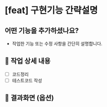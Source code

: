 # [feat] 구현기능 간략설명

## 어떤 기능을 추가하셨나요?  
- 작업한 기능 또는 수정 사항을 간단히 설명합니다.  

## 📌 작업 상세 내용
- [ ] 코드정리
- [ ] 테스트코드 작성

## 📸 결과화면 (옵션) 

